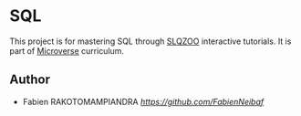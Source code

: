 # SQL

This project is for mastering SQL through [SLQZOO](https://sqlzoo.net/) interactive tutorials.
It is part of [Microverse](https://www.microverse.org/) curriculum.

## Author

- Fabien RAKOTOMAMPIANDRA _https://github.com/FabienNeibaf_
